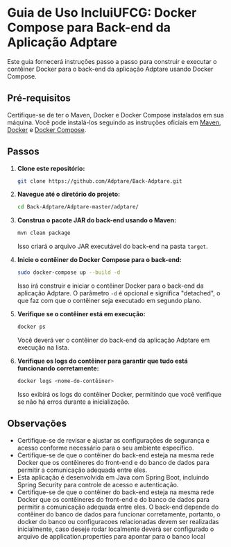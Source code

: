 # Guia de Uso IncluiUFCG: Docker Compose para Back-end da Aplicação Adptare

Este guia fornecerá instruções passo a passo para construir e executar o contêiner Docker para o back-end da aplicação Adptare usando Docker Compose.

## Pré-requisitos

Certifique-se de ter o Maven, Docker e Docker Compose instalados em sua máquina. Você pode instalá-los seguindo as instruções oficiais em [Maven](https://maven.apache.org/install.html), [Docker](https://docs.docker.com/get-docker/) e [Docker Compose](https://docs.docker.com/compose/install/).

## Passos

1. **Clone este repositório:**
   
   ```bash
   git clone https://github.com/Adptare/Back-Adptare.git
   ```

2. **Navegue até o diretório do projeto:**
   
   ```bash
   cd Back-Adptare/Adptare-master/adptare/
   ```

3. **Construa o pacote JAR do back-end usando o Maven:**
   
   ```bash
   mvn clean package
   ```

   Isso criará o arquivo JAR executável do back-end na pasta `target`.

4. **Inicie o contêiner do Docker Compose para o back-end:**
   
   ```bash
   sudo docker-compose up --build -d
   ```

   Isso irá construir e iniciar o contêiner Docker para o back-end da aplicação Adptare. O parâmetro `-d` é opcional e significa "detached", o que faz com que o contêiner seja executado em segundo plano.

5. **Verifique se o contêiner está em execução:**
   
   ```bash
   docker ps
   ```

   Você deverá ver o contêiner do back-end da aplicação Adptare em execução na lista.

6. **Verifique os logs do contêiner para garantir que tudo está funcionando corretamente:**
   
   ```bash
   docker logs <nome-do-contêiner>
   ```

   Isso exibirá os logs do contêiner Docker, permitindo que você verifique se não há erros durante a inicialização.

## Observações

- Certifique-se de revisar e ajustar as configurações de segurança e acesso conforme necessário para o seu ambiente específico.
- Certifique-se de que o contêiner do back-end esteja na mesma rede Docker que os contêineres do front-end e do banco de dados para permitir a comunicação adequada entre eles.
- Esta aplicação é desenvolvida em Java com Spring Boot, incluindo Spring Security para controle de acesso e autenticação.
- Certifique-se de que o contêiner do back-end esteja na mesma rede Docker que os contêineres do front-end e do banco de dados para permitir a comunicação adequada entre eles. O back-end depende do contêiner do banco de dados para funcionar corretamente, portanto, o docker do banco ou configuracoes relacionadas devem ser realizadas inicialmente, caso deseje rodar localmente deverá ser configurado o arquivo de application.properties para apontar para o banco local
